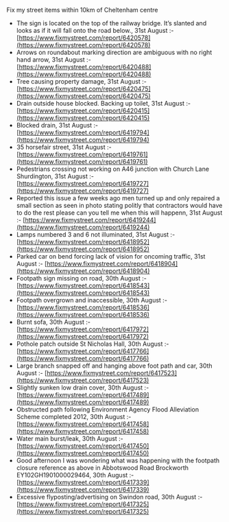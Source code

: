Fix my street items within 10km of Cheltenham centre

<!-- fix_marker starts -->

- The sign is located on the top of the railway bridge. It’s slanted and looks as if it will fall onto the road below., 31st August :- [https://www.fixmystreet.com/report/6420578](https://www.fixmystreet.com/report/6420578)
- Arrows on roundabout marking direction are ambiguous with no right hand arrow, 31st August :- [https://www.fixmystreet.com/report/6420488](https://www.fixmystreet.com/report/6420488)
- Tree causing property damage, 31st August :- [https://www.fixmystreet.com/report/6420475](https://www.fixmystreet.com/report/6420475)
- Drain outside house blocked. Backing up toilet, 31st August :- [https://www.fixmystreet.com/report/6420415](https://www.fixmystreet.com/report/6420415)
- Blocked drain, 31st August :- [https://www.fixmystreet.com/report/6419794](https://www.fixmystreet.com/report/6419794)
- 35 horsefair street, 31st August :- [https://www.fixmystreet.com/report/6419761](https://www.fixmystreet.com/report/6419761)
- Pedestrians crossing not working on A46 junction with Church Lane Shurdington, 31st August :- [https://www.fixmystreet.com/report/6419727](https://www.fixmystreet.com/report/6419727)
- Reported this issue a few weeks ago men turned up and only repaired a small section as seen in photo stating politly that contractors would have to do the rest please can you tell me when this will happenn, 31st August :- [https://www.fixmystreet.com/report/6419244](https://www.fixmystreet.com/report/6419244)
- Lamps numbered 3 and 6 not illuminated, 31st August :- [https://www.fixmystreet.com/report/6418952](https://www.fixmystreet.com/report/6418952)
- Parked car on bend forcing lack of vision for oncoming traffic, 31st August :- [https://www.fixmystreet.com/report/6418904](https://www.fixmystreet.com/report/6418904)
- Footpath sign missing on road, 30th August :- [https://www.fixmystreet.com/report/6418543](https://www.fixmystreet.com/report/6418543)
- Footpath overgrown and inaccessible, 30th August :- [https://www.fixmystreet.com/report/6418536](https://www.fixmystreet.com/report/6418536)
- Burnt sofa, 30th August :- [https://www.fixmystreet.com/report/6417972](https://www.fixmystreet.com/report/6417972)
- Pothole patch outside St Nicholas Hall, 30th August :- [https://www.fixmystreet.com/report/6417766](https://www.fixmystreet.com/report/6417766)
- Large branch snapped off and hanging above foot path and car, 30th August :- [https://www.fixmystreet.com/report/6417523](https://www.fixmystreet.com/report/6417523)
- Slightly sunken low drain cover, 30th August :- [https://www.fixmystreet.com/report/6417489](https://www.fixmystreet.com/report/6417489)
- Obstructed path following Environment Agency Flood Alleviation Scheme completed 2012, 30th August :- [https://www.fixmystreet.com/report/6417458](https://www.fixmystreet.com/report/6417458)
- Water main burst/leak, 30th August :- [https://www.fixmystreet.com/report/6417450](https://www.fixmystreet.com/report/6417450)
- Good afternoon I was wondering what was happening with the footpath closure reference as above in Abbotswood Road Brockworth EY102GH1901000029464, 30th August :- [https://www.fixmystreet.com/report/6417339](https://www.fixmystreet.com/report/6417339)
- Excessive flyposting/advertising on Swindon road, 30th August :- [https://www.fixmystreet.com/report/6417325](https://www.fixmystreet.com/report/6417325)

<!-- fix_marker ends -->